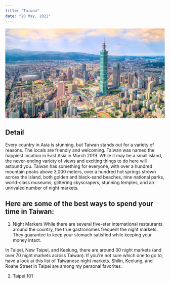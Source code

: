 ```yaml
---
title: "Taiwan"
date: "20 May, 2022"
---
```


![Taipei](../images/taipei.jpeg)

## Detail
Every country in Asia is stunning, but Taiwan stands out for a variety of reasons. The locals are friendly and welcoming. Taiwan was named the happiest location in East Asia in March 2019.
While it may be a small island, the never-ending variety of views and exciting things to do here will astound you. Taiwan has something for everyone, with over a hundred mountain peaks above 3,000 meters, over a hundred hot springs strewn across the island, both golden and black-sand beaches, nine national parks, world-class museums, glittering skyscrapers, stunning temples, and an unrivaled number of night markets.



## Here are some of the best ways to spend your time in Taiwan:
1. Night Markers
While there are several five-star international restaurants around the country, the true gastronomes frequent the night markets. They guarantee to keep your stomach satisfied while keeping your money intact.

In Taipei, New Taipei, and Keelung, there are around 30 night markets (and over 70 night markets across Taiwan). If you're not sure which one to go to, have a look at this list of Taiwanese night markets. Shilin, Keelung, and Roahe Street in Taipei are among my personal favorites.

2. Taipei 101 
